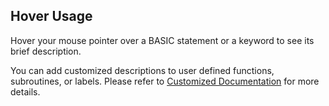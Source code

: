 ## Hover Usage

Hover your mouse pointer over a BASIC statement or a keyword to see its brief description.

You can add customized descriptions to user defined functions, subroutines, or labels. Please refer to [Customized Documentation](CustomizeDoc.md) for more details.